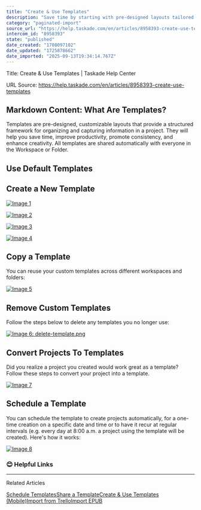 ```yaml
---
title: "Create & Use Templates"
description: "Save time by starting with pre-designed layouts tailored to your specific project needs."
category: "paginated-import"
source_url: "https://help.taskade.com/en/articles/8958393-create-use-templates"
intercom_id: "8958393"
state: "published"
date_created: "1708097102"
date_updated: "1725878662"
date_imported: "2025-09-13T19:34:14.767Z"
---
```


Title: Create & Use Templates | Taskade Help Center

URL Source: https://help.taskade.com/en/articles/8958393-create-use-templates

Markdown Content:
**What Are Templates?**
-----------------------

Templates are pre-designed, customizable layouts that provide a structured framework for organizing and capturing information in a project. They will help you save time, improve productivity, promote consistency, and enhance creativity. All templates are shared automatically with everyone in the Workspace or Folder.

**Use Default Templates**
-------------------------

**Create a New Template**
-------------------------

[![Image 1](https://downloads.intercomcdn.com/i/o/1099765236/4d44015c695d0c83c01d6bc6/Screenshot+2024-07-02+at+3_50_19%E2%80%AFPM.png?expires=1757793600&signature=eb7d4c4fd2e49d651b07a99bb41d32946403e8953b63287b529e4b6557eb5549&req=dSAuH854mINcX%2FMW1HO4zVfyAo3G2K1nOktF4Pa5%2BYiomeAr%2Fn9Hbo5pGlP5%0A3F58NRUy7xIUiJfLKlA%3D%0A)](https://downloads.intercomcdn.com/i/o/1099765236/4d44015c695d0c83c01d6bc6/Screenshot+2024-07-02+at+3_50_19%E2%80%AFPM.png?expires=1757793600&signature=eb7d4c4fd2e49d651b07a99bb41d32946403e8953b63287b529e4b6557eb5549&req=dSAuH854mINcX%2FMW1HO4zVfyAo3G2K1nOktF4Pa5%2BYiomeAr%2Fn9Hbo5pGlP5%0A3F58NRUy7xIUiJfLKlA%3D%0A)

[![Image 2](https://downloads.intercomcdn.com/i/o/1099766897/88c4ae47dcc412792679a3b3/Screenshot+2024-07-02+at+3_53_25%E2%80%AFPM.png?expires=1757793600&signature=23cdff85b8467baeb5236ce802bb1ee723dc550a6ec917d4d8289c933e8055b7&req=dSAuH854m4lWXvMW1HO4zR6EuMoZPM6zgmwFe2FS9dLZQxDJzj7Hb9Mf5CGo%0AGCIeUa1ELF%2B9rcRFrDQ%3D%0A)](https://downloads.intercomcdn.com/i/o/1099766897/88c4ae47dcc412792679a3b3/Screenshot+2024-07-02+at+3_53_25%E2%80%AFPM.png?expires=1757793600&signature=23cdff85b8467baeb5236ce802bb1ee723dc550a6ec917d4d8289c933e8055b7&req=dSAuH854m4lWXvMW1HO4zR6EuMoZPM6zgmwFe2FS9dLZQxDJzj7Hb9Mf5CGo%0AGCIeUa1ELF%2B9rcRFrDQ%3D%0A)

[![Image 3](https://downloads.intercomcdn.com/i/o/1099768280/476a7afa06386e358d3dd118/Screenshot+2024-07-02+at+3_54_33%E2%80%AFPM.png?expires=1757793600&signature=1ca74d26d81ef154834865c6079e134ebffdbe9c42f5f824a7a7ec30173278ac&req=dSAuH854lYNXWfMW1HO4zSCAHU7GbqWjunbICQhuuI03JJhBrIF0L8Q8uA7u%0ACfqYYp3NJxwEwnb2YpQ%3D%0A)](https://downloads.intercomcdn.com/i/o/1099768280/476a7afa06386e358d3dd118/Screenshot+2024-07-02+at+3_54_33%E2%80%AFPM.png?expires=1757793600&signature=1ca74d26d81ef154834865c6079e134ebffdbe9c42f5f824a7a7ec30173278ac&req=dSAuH854lYNXWfMW1HO4zSCAHU7GbqWjunbICQhuuI03JJhBrIF0L8Q8uA7u%0ACfqYYp3NJxwEwnb2YpQ%3D%0A)

[![Image 4](https://downloads.intercomcdn.com/i/o/1099768582/e9b9434c52600654a38d5232/Screenshot+2024-07-02+at+3_55_21%E2%80%AFPM.png?expires=1757793600&signature=bd484d986f28f51996b305f4b6ec354797c568434203506b2621bc70673f5e47&req=dSAuH854lYRXW%2FMW1HO4zc73C6r4R%2FHbaBF%2BopLEYvyy79sVtEK8drqymq8p%0AFVVX%2BZkKhV0w%2By0lUyk%3D%0A)](https://downloads.intercomcdn.com/i/o/1099768582/e9b9434c52600654a38d5232/Screenshot+2024-07-02+at+3_55_21%E2%80%AFPM.png?expires=1757793600&signature=bd484d986f28f51996b305f4b6ec354797c568434203506b2621bc70673f5e47&req=dSAuH854lYRXW%2FMW1HO4zc73C6r4R%2FHbaBF%2BopLEYvyy79sVtEK8drqymq8p%0AFVVX%2BZkKhV0w%2By0lUyk%3D%0A)

**Copy a Template**
-------------------

You can reuse your custom templates across different workspaces and folders:

[![Image 5](https://downloads.intercomcdn.com/i/o/1099769022/628985e625a24e0a204be14d/Screenshot+2024-07-02+at+3_55_50%E2%80%AFPM.png?expires=1757793600&signature=498286703f2f1fe4674eadaad410eae9bfa5838b1cd8f92618b59915ed53ba21&req=dSAuH854lIFdW%2FMW1HO4zWmMShm%2FO7ZxGx9LwFY%2FV5SPVWn6H1fg%2BOMYzUhl%0AyFbwHeQN1b0qUXEQzxE%3D%0A)](https://downloads.intercomcdn.com/i/o/1099769022/628985e625a24e0a204be14d/Screenshot+2024-07-02+at+3_55_50%E2%80%AFPM.png?expires=1757793600&signature=498286703f2f1fe4674eadaad410eae9bfa5838b1cd8f92618b59915ed53ba21&req=dSAuH854lIFdW%2FMW1HO4zWmMShm%2FO7ZxGx9LwFY%2FV5SPVWn6H1fg%2BOMYzUhl%0AyFbwHeQN1b0qUXEQzxE%3D%0A)

**Remove Custom Templates**
---------------------------

Follow the steps below to delete any templates you no longer use:

[![Image 6: delete-template.png](https://taskade.intercom-attachments-7.com/i/o/965376767/9cc7de37533f59f1f7b3869f/11331540184083?expires=1757793600&signature=fa293218d0699ced3341f3555e04a5d1c47169eef343a38155e79d91bb2aa104&req=fSYiFc54modYFb4f3HP0gHZxBuDtQncQzwiz5c7kObjuDIi55ofcWREPCuEK%0AdozUAne%2FkE0Zfwrp0g%3D%3D%0A)](https://taskade.intercom-attachments-7.com/i/o/965376767/9cc7de37533f59f1f7b3869f/11331540184083?expires=1757793600&signature=fa293218d0699ced3341f3555e04a5d1c47169eef343a38155e79d91bb2aa104&req=fSYiFc54modYFb4f3HP0gHZxBuDtQncQzwiz5c7kObjuDIi55ofcWREPCuEK%0AdozUAne%2FkE0Zfwrp0g%3D%3D%0A)

**Convert Projects To Templates**
---------------------------------

Did you realize a project you created would work great as a template? Follow these steps to convert your project into a template.

[![Image 7](https://downloads.intercomcdn.com/i/o/1099769532/8d0479c1466a973a70a4ecef/Screenshot+2024-07-02+at+3_56_16%E2%80%AFPM.png?expires=1757793600&signature=ef07b5ed4cdb91e86c9f6156beab1c1f81ee8a3bdc611b5d344e7aeb4c237b04&req=dSAuH854lIRcW%2FMW1HO4zZvV%2FNofu0i%2BlPrnbMK9q0m2f5m6jACfUY094iKB%0ACLlHnmBKCjEYpCmXcPY%3D%0A)](https://downloads.intercomcdn.com/i/o/1099769532/8d0479c1466a973a70a4ecef/Screenshot+2024-07-02+at+3_56_16%E2%80%AFPM.png?expires=1757793600&signature=ef07b5ed4cdb91e86c9f6156beab1c1f81ee8a3bdc611b5d344e7aeb4c237b04&req=dSAuH854lIRcW%2FMW1HO4zZvV%2FNofu0i%2BlPrnbMK9q0m2f5m6jACfUY094iKB%0ACLlHnmBKCjEYpCmXcPY%3D%0A)

**Schedule a Template**
-----------------------

You can schedule the template to create projects automatically, for a one-time creation on a specific date and time or to have it recur at regular intervals (e.g. every day at 8:00 a.m. a project using the template will be created). Here's how it works:

[![Image 8](https://downloads.intercomcdn.com/i/o/1099770049/20900a5f521bd6ea4989211b/Screenshot+2024-07-02+at+3_56_52%E2%80%AFPM.png?expires=1757793600&signature=3939c27f0c8f12092cd0f5e6ffeb5360c8fab150fe0b192d8d09fec166cf1152&req=dSAuH855nYFbUPMW1HO4zeNVHW1Red1g3MmcM8wO3az%2Fd0X4%2BAkendlMUThU%0AP3adMOzdzjHRFkeprWs%3D%0A)](https://downloads.intercomcdn.com/i/o/1099770049/20900a5f521bd6ea4989211b/Screenshot+2024-07-02+at+3_56_52%E2%80%AFPM.png?expires=1757793600&signature=3939c27f0c8f12092cd0f5e6ffeb5360c8fab150fe0b192d8d09fec166cf1152&req=dSAuH855nYFbUPMW1HO4zeNVHW1Red1g3MmcM8wO3az%2Fd0X4%2BAkendlMUThU%0AP3adMOzdzjHRFkeprWs%3D%0A)

### **😊 Helpful Links**

* * *

Related Articles

[Schedule Templates](https://help.taskade.com/en/articles/8958394-schedule-templates)[Share a Template](https://help.taskade.com/en/articles/8958397-share-a-template)[Create & Use Templates (Mobile)](https://help.taskade.com/en/articles/8958559-create-use-templates-mobile)[Import from Trello](https://help.taskade.com/en/articles/8958591-import-from-trello)[Import EPUB](https://help.taskade.com/en/articles/10316408-import-epub)
